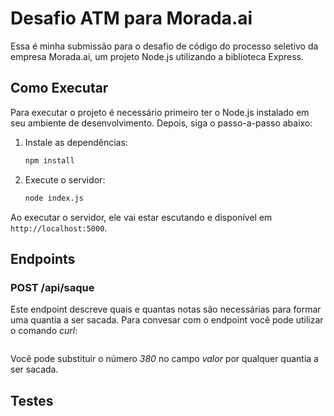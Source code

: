 # Desafio ATM para Morada.ai
Essa é minha submissão para o desafio de código do processo seletivo da empresa Morada.ai, um projeto Node.js utilizando a biblioteca Express.

## Como Executar
Para executar o projeto é necessário primeiro ter o Node.js instalado em seu ambiente de desenvolvimento. Depois, siga o passo-a-passo abaixo:
1. Instale as dependências:
    ```bash
    npm install
    ```
2. Execute o servidor:
    ```bash
    node index.js
    ```
Ao executar o servidor, ele vai estar escutando e disponível em `http://localhost:5000`.

## Endpoints
### POST /api/saque
Este endpoint descreve quais e quantas notas são necessárias para formar uma quantia a ser sacada. Para convesar com o endpoint você pode utilizar o comando _curl_:
```curl -X POST -H "Content-Type: application/json" -d '{"valor": 380}' http://localhost:5000/api/saque
```
Você pode substituir o número _380_ no campo _valor_ por qualquer quantia a ser sacada.

## Testes
